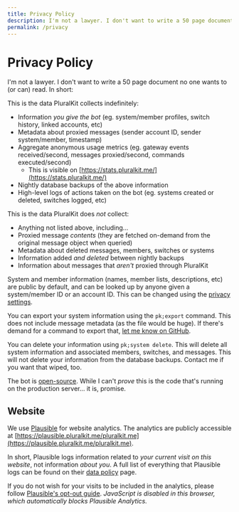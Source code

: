 ```yaml
---
title: Privacy Policy
description: I'm not a lawyer. I don't want to write a 50 page document no one wants to (or can) read. It's short, I promise.
permalink: /privacy
---
```


# Privacy Policy

I'm not a lawyer. I don't want to write a 50 page document no one wants to (or can) read. In short:

This is the data PluralKit collects indefinitely:
* Information *you give the bot* (eg. system/member profiles, switch history, linked accounts, etc)
* Metadata about proxied messages (sender account ID, sender system/member, timestamp)
* Aggregate anonymous usage metrics (eg. gateway events received/second, messages proxied/second, commands executed/second)
  * This is visible on [https://stats.pluralkit.me/](https://stats.pluralkit.me/)
* Nightly database backups of the above information
* High-level logs of actions taken on the bot (eg. systems created or deleted, switches logged, etc)

This is the data PluralKit does *not* collect:
* Anything not listed above, including...
* Proxied message *contents* (they are fetched on-demand from the original message object when queried)
* Metadata about deleted messages, members, switches or systems
* Information added *and deleted* between nightly backups
* Information about messages that *aren't* proxied through PluralKit

System and member information (names, member lists, descriptions, etc) are public by default, and can be looked up by anyone given a system/member ID or an account ID. This can be changed using the [privacy settings](/guide#privacy). 

You can export your system information using the `pk;export` command. This does not include message metadata (as the file would be huge). If there's demand for a command to export that, [let me know on GitHub](https://github.com/PluralKit/PluralKit/issues).

You can delete your information using `pk;system delete`. This will delete all system information and associated members, switches, and messages. This will not delete your information from the database backups. Contact me if you want that wiped, too.

The bot is [open-source](https://github.com/PluralKit/PluralKit). While I can't *prove* this is the code that's running on the production server... it is, promise.

## Website

We use [Plausible](https://plausible.io) for website analytics. The analytics are publicly accessible at [https://plausible.pluralkit.me/pluralkit.me](https://plausible.pluralkit.me/pluralkit.me).

In short, Plausible logs information related to *your current visit on this website*, not information *about you*. A full list of everything that Plausible logs can be found on their [data policy](https://plausible.io/data-policy) page.

If you do not wish for your visits to be included in the analytics, please follow [Plausible's opt-out guide](https://plausible.io/docs/excluding). <noscript>*JavaScript is disabled in this browser, which automatically blocks Plausible Analytics.*</noscript>
